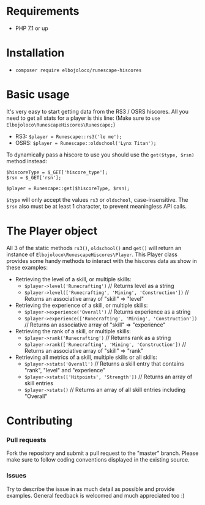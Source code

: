 # Requirements
- PHP 7.1 or up

# Installation
- `composer require elbojoloco/runescape-hiscores`

# Basic usage
It's very easy to start getting data from the RS3 / OSRS hiscores. All you need to get all stats for a player is this line: (Make sure to `use Elbojoloco\RunescapeHiscores\Runescape;`)
- RS3: `$player = Runescape::rs3('le me');`
- OSRS: `$player = Runescape::oldschool('Lynx Titan');`

To dynamically pass a hiscore to use you should use the `get($type, $rsn)` method instead:
```
$hiscoreType = $_GET['hiscore_type'];
$rsn = $_GET['rsn'];

$player = Runescape::get($hiscoreType, $rsn);
```
`$type` will only accept the values `rs3` or `oldschool`, case-insensitive. The `$rsn` also must be at least 1 character, to prevent meaningless API calls.

# The Player object
All 3 of the static methods `rs3()`, `oldschool()` and `get()` will return an instance of `Elbojoloco\RunescapeHiscores\Player`.
This Player class provides some handy methods to interact with the hiscores data as show in these examples:
- Retrieving the level of a skill, or multiple skills:
    - `$player->level('Runecrafting')` // Returns level as a string
    - `$player->level(['Runecrafting', 'Mining', 'Construction'])` // Returns an associative array of "skill" => "level"
- Retrieving the experience of a skill, or multiple skills:
    - `$player->experience('Overall')` // Returns experience as a string
    - `$player->experience(['Runecrafting', 'Mining', 'Construction'])` // Returns an associative array of "skill" => "experience"
- Retrieving the rank of a skill, or multiple skills:
    - `$player->rank('Runecrafting')` // Returns rank as a string
    - `$player->rank(['Runecrafting', 'Mining', 'Construction'])` // Returns an associative array of "skill" => "rank"
- Retrieving all metrics of a skill, multiple skills or all skills:
    - `$player->stats('Overall')` // Returns a skill entry that contains "rank", "level" and "experience"
    - `$player->stats(['Hitpoints', 'Strength'])` // Returns an array of skill entries
    - `$player->stats()` // Returns an array of all skill entries including "Overall"

# Contributing

### Pull requests
Fork the repository and submit a pull request to the "master" branch. Please make sure to follow coding conventions displayed in the existing source.

### Issues
Try to describe the issue in as much detail as possible and provide examples. General feedback is welcomed and much appreciated too :)

